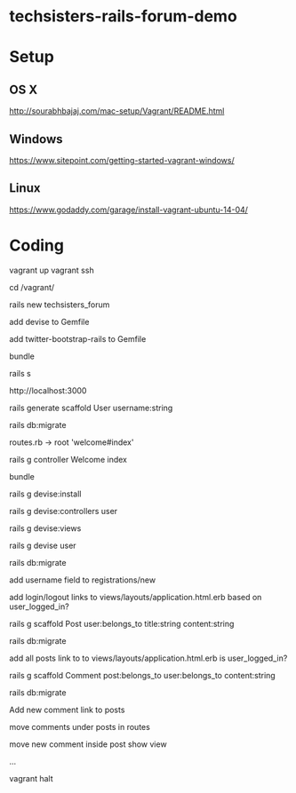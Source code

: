 # techsisters-rails-forum-demo

# Setup

## OS X

http://sourabhbajaj.com/mac-setup/Vagrant/README.html

## Windows

https://www.sitepoint.com/getting-started-vagrant-windows/

## Linux

https://www.godaddy.com/garage/install-vagrant-ubuntu-14-04/

# Coding

vagrant up
vagrant ssh

cd /vagrant/

rails new techsisters_forum

add devise to Gemfile

add twitter-bootstrap-rails to Gemfile

bundle

rails s

http://localhost:3000

rails generate scaffold User username:string

rails db:migrate

routes.rb -> root 'welcome#index'

rails g controller Welcome index

bundle

rails g devise:install

rails g devise:controllers user

rails g devise:views

rails g devise user

rails db:migrate

add username field to registrations/new

add login/logout links to views/layouts/application.html.erb based on user_logged_in?

rails g scaffold Post user:belongs_to title:string content:string

rails db:migrate

add all posts link to to views/layouts/application.html.erb is user_logged_in?

rails g scaffold Comment post:belongs_to user:belongs_to content:string

rails db:migrate

Add new comment link to posts

move comments under posts in routes

move new comment inside post show view

...

vagrant halt
